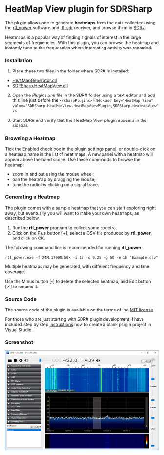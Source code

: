 # HeatMap View plugin for SDRSharp

The plugin allows one to generate **heatmaps** from the data collected
using the [rtl_power](http://kmkeen.com/rtl-power/) software and 
[rtl-sdr](https://www.rtl-sdr.com/about-rtl-sdr/) receiver, and browse them in 
[SDR#](https://airspy.com/download/).

Heatmaps is a popular way of finding signals of interest in the large segments
of frequencies. With this plugin, you can browse the heatmap and instantly tune
to the frequencies where interesting activity was recorded.

### Installation
1. Place these two files in the folder where SDR# is installed:
  * [HeatMapGenerator.dll](HeatMapGenerator.Delphi/HeatMapGenerator.dll?raw=true)
  * [SDRSharp.HeatMapView.dll](SDRSharp.HeatMapView/bin/Release/SDRSharp.HeatMapView.dll?raw=true)
  
2. Open the *Plugins.xml* file in the SDR# folder using a text editor and
add this line just before the `</sharpPlugins>` line:
`<add key="HeatMap View" value="SDRSharp.HeatMapView.HeatMapViewPlugin,SDRSharp.HeatMapView" />`

3. Start SDR# and verify that the HeatMap View plugin appears in the sidebar.

### Browsing a Heatmap
Tick the Enabled check box in the plugin settings panel, or double-click
on a heatmap name in the list of heat maps. A new panel with a heatmap 
will appear above the band scope. Use these commands to browse the heatmap:
  * zoom in and out using the mouse wheel;
  * pan the heatmap by dragging the mouse;
  * tune the radio by clicking on a signal trace.
  
### Generating a Heatmap
The plugin comes with a sample heatmap that you can start exploring right away,
but eventually you will want to make your own heatmaps, as described below. 

1. Run the **rtl_power** program to collect some spectra.
2. Click on the Plus button [+], select a CSV file produced by **rtl_power**, 
and click on OK.

The following command line is recommended for running **rtl_power**:

`rtl_power.exe -f 24M:1700M:50k -i 1s -c 0.25 -g 50 -e 1h "Example.csv"`

Multiple heatmaps may be generated, with different frequency and time coverage.

Use the Minus button [-] to delete the selected heatmap, and Edit button [✔]
to rename it.

### Source Code
The source code of the plugin is available on the terms of the 
[MIT license](https://opensource.org/licenses/MIT).

For those who are just starting with SDR# plugin development, I have included
step by step [instructions](SDRPluginSteps.htm) 
how to create a blank plugin project in Visual Studio.

### Screenshot
![Screenshot](Screenshot.png)
  
